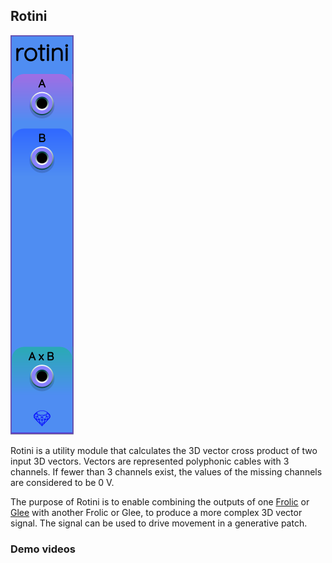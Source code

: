 ## Rotini

![Rotini](images/rotini.png)

Rotini is a utility module that calculates the 3D vector cross product
of two input 3D vectors. Vectors are represented polyphonic cables with 3 channels.
If fewer than 3 channels exist, the values of the missing channels are considered to be 0&nbsp;V.

The purpose of Rotini is to enable combining the outputs of one [Frolic](Frolic.md) or [Glee](Glee.md) with another Frolic or Glee, to produce a more complex 3D vector signal. The signal can be used to drive movement in a generative patch.

### Demo videos
